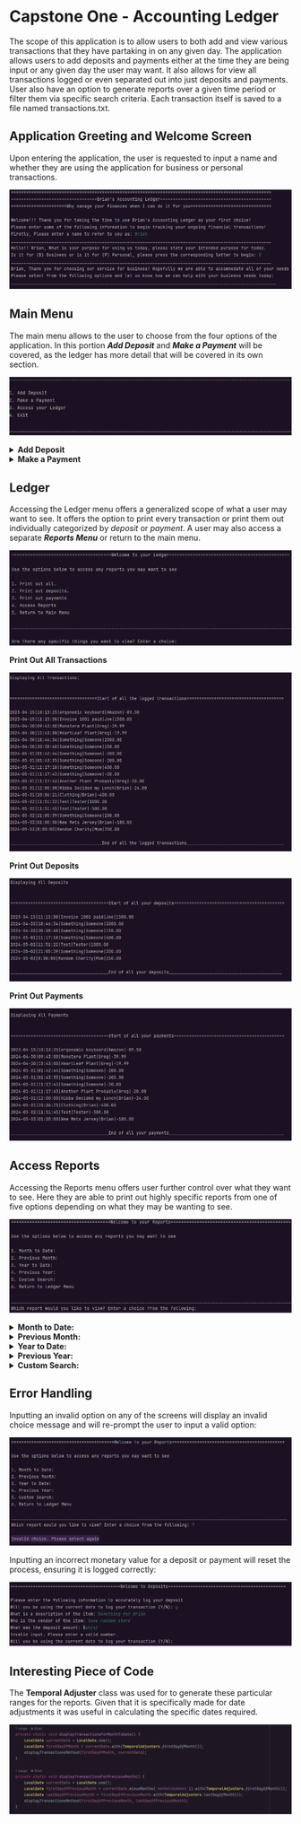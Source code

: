 # Capstone One - Accounting Ledger

The scope of this application is to allow users to both add and view various transactions
that they have partaking in on any given day. The application allows users to add deposits
and payments either at the time they are being input or any given day the user may want. It
also allows for view all transactions logged or even separated out into just deposits and payments.
User also have an option to generate reports over a given time period or filter them via specific
search criteria. Each transaction itself is saved to a file named transactions.txt.

## Application Greeting and Welcome Screen

Upon entering the application, the user is requested to input a name and whether they are using
the application for business or personal transactions. 

![img.png](src/main/resources/img.png)

## Main Menu

The main menu allows to the user to choose from the four options of the application.
In this portion ***Add Deposit*** and ***Make a Payment*** will be covered, as the
ledger has more detail that will be covered in its own section.

![img_1.png](src/main/resources/img_1.png)

<details>

**<summary>Add Deposit</summary>**

When a user chooses to add a deposit they are given the following fields to log details on:

1. **Date/Time**: Immediately when choosing *Add Deposit*, user can automatically allow the 
application to log the exact date and time, if not they are allowed to enter a custom time.
2. **Description**: For the purposes of a deposit this can be whether it was a payment made to
the user or if they received money in some capacity,
3. **Vendor**: For the purpose of a deposit this would be who was paying out the transaction.
4. **Deposit Amount**: The monetary amount of the transaction.

Users will then be prompted if they want to enter another deposit, which allows them to continue.
If not they will be returned to the main menu

![img_2.png](src/main/resources/img_2.png)

</details>

<details>

**<summary>Make a Payment</summary>**
When a user chooses to add a deposit they are given the following fields to log details on:

1. Date/Time: Immediately when choosing *Make a Payment*, user can automatically allow the
   application to log the exact date and time, if not they are allowed to enter a custom time.
2. Description: For the purposes of a payment this can be the product that was purchased.
3. Vendor: For the purpose of a payment this would be who the product was purchased from.
4. Payment Amount: The monetary amount of the transaction.

![img_3.png](src/main/resources/img_3.png)

Users will then be prompted if they want to enter another payment, which allows them to continue.
If not they will be returned to the main menu

</details>

## Ledger

Accessing the Ledger menu offers a generalized scope of what a user may want to see.
It offers the option to print every transaction or print them out individually categorized by
_deposit_ or _payment_. A user may also access a separate ***Reports Menu*** or return to the main menu.

![img_6.png](src/main/resources/img_6.png)

<detail>

**<summary>Print Out All Transactions</summary>**

![img_11.png](src/main/resources/img_11.png)

</detail>

<detail>

**<summary>Print Out Deposits</summary>**

![img_12.png](src/main/resources/img_12.png)

</detail>

<detail>

**<summary>Print Out Payments</summary>**

![img_13.png](src/main/resources/img_13.png)

</detail>


## Access Reports


Accessing the Reports menu offers user further control over what they want to see. Here they
are able to print out highly specific reports from one of five options depending on what they
may be wanting to see.

![img_5.png](src/main/resources/img_5.png)

<details>

**<summary> Month to Date:</summary>**

![img_7.png](src/main/resources/img_7.png)

</details>

<details>

**<summary> Previous Month:</summary>**

![img_8.png](src/main/resources/img_8.png)


</details>

<details>

**<summary> Year to Date:</summary>**

![img_9.png](src/main/resources/img_9.png)


</details>

<details>

**<summary> Previous Year:</summary>**

![img_10.png](src/main/resources/img_10.png)


</details>

<details>

**<summary> Custom Search:</summary>**

For ___Custom Search___ the user can filter along each of the following options:
1. Minimum Price
2. Maximum Price
3. Start Date
4. End Date
5. Description
6. Vendor

![img_14.png](src/main/resources/img_14.png)

![img_15.png](src/main/resources/img_15.png)


</details>

## Error Handling


Inputting an invalid option on any of the screens will display an invalid choice message
and will re-prompt the user to input a valid option:

![img_16.png](src/main/resources/img_16.png)

Inputting an incorrect monetary value for a deposit or payment will reset the process,
ensuring it is logged correctly:

![img_17.png](src/main/resources/img_17.png)

## Interesting Piece of Code


The **Temporal Adjuster** class was used for to generate these particular ranges for the reports.
Given that it is specifically made for date adjustments it was useful in calculating the specific
dates required.

![img_18.png](src/main/resources/img_18.png)






